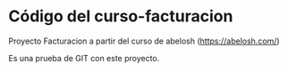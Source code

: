 # Código del curso-facturacion
Proyecto Facturacion a partir del curso de abelosh (https://abelosh.com/)

Es una prueba de GIT con este proyecto.
